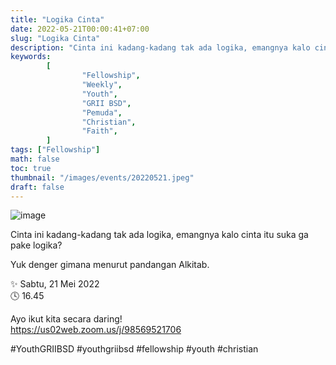```yaml
---
title: "Logika Cinta"
date: 2022-05-21T00:00:41+07:00
slug: "Logika Cinta"
description: "Cinta ini kadang-kadang tak ada logika, emangnya kalo cinta itu suka ga pake logika?"
keywords:
        [
                "Fellowship",
                "Weekly",
                "Youth",
                "GRII BSD",
                "Pemuda",
                "Christian",
                "Faith",
        ]
tags: ["Fellowship"]
math: false
toc: true
thumbnail: "/images/events/20220521.jpeg"
draft: false
---
```


![image](/images/events/20220521.jpeg)

Cinta ini kadang-kadang tak ada logika, emangnya kalo cinta itu suka ga pake logika?

Yuk denger gimana menurut pandangan Alkitab.

✨ Sabtu, 21 Mei 2022\
🕓 16.45

Ayo ikut kita secara daring!\
https://us02web.zoom.us/j/98569521706

#YouthGRIIBSD #youthgriibsd #fellowship #youth #christian
